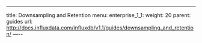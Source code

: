 ---
title: Downsampling and Retention
menu:
  enterprise_1_1:
    weight: 20
    parent: guides
    url: http://docs.influxdata.com/influxdb/v1.1/guides/downsampling_and_retention/
—--
